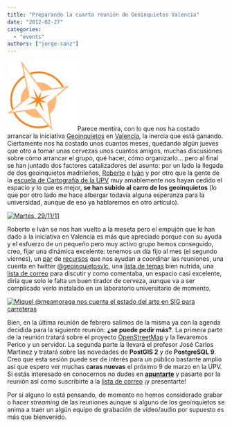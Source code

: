 ```yaml
---
title: "Preparando la cuarta reunión de Geoinquietos Valencia"
date: "2012-02-27"
categories: 
  - "events"
authors: ["jorge-sanz"]
---
```


[![](images/logo.png "logo")](/imgs/2012/02/logo.png)Parece mentira, con lo que nos ha costado arrancar la iniciativa [Geoinquietos](http://geoinquetos.org) en [Valencia](http://valencia.geoinquietos.org), la inercia que está ganando. Ciertamente nos ha costado unos cuantos meses, quedando algún jueves que otro a tomar unas cervezas unos cuantos amigos, muchas discusiones sobre cómo arrancar el grupo, qué hacer, cómo organizarlo... pero al final se han juntado dos factores catalizadores del asunto: por un lado la llegada de dos geoinquietos madrileños, [Roberto](http://twitter.com/tolanss) e [Iván](http://twitter.com/realivansanchez) y por otro que la gente de la [escuela de Cartografía de la UPV](http://www.upv.es/entidades/ETSIGCT/) muy amablemente nos hayan cedido el espacio y lo que es mejor, **se han subido al carro de los geoinquietos** (lo que por otro lado me hace albergar todavía alguna esperanza para la universidad, aunque de eso ya hablaremos en otro artículo).

[![Martes, 29/11/11](images/6426556503_aae720ed1b.jpg)](http://www.flickr.com/photos/xurxosanz/6426556503/ "Martes, 29/11/11 by XuRxO, on Flickr")

Roberto e Iván se nos han vuelto a la meseta pero el empujón que le han dado a la iniciativa en Valencia es más que apreciado porque con su ayuda y el esfuerzo de un pequeño pero muy activo grupo hemos conseguido, creo, fijar una dinámica excelente: tenemos un día fijo al mes (el segundo viernes), un [par](https://geoinquietosvlc.jottit.com/) de [recursos](http://geoinquietos-valencia.eventbrite.com/) que nos ayudan a coordinar las reuniones, una cuenta en twitter [@geoinquietosvlc](https://twitter.com/geoinquietosvlc), una [lista de temas](http://wiki.osgeo.org/wiki/Lista_de_temas_Geoinquietos_Valencia) bien nutrida, una [lista de correo](http://lists.osgeo.org/mailman/listinfo/valencia) para discutir y como comentaba, un espacio casi excelente, diría que solo le falta un buen tirador de cerveza, aunque va a ser complicado verlo instalado en un laboratorio universitario de momento.

[![Miquel @meamoraga nos cuenta el estado del arte en SIG para carreteras](images/6852132289_5a3f619d2c.jpg)](http://www.flickr.com/photos/xurxosanz/6852132289/ "Miquel @meamoraga nos cuenta el estado del arte en SIG para carreteras by XuRxO, on Flickr")

Bien, en la última reunión de febrero salimos de la misma ya con la agenda decidida para la siguiente reunión: **¿se puede pedir más?**. La primera parte de la reunión tratará sobre el proyecto [OpenStreetMap](http://osm.org) y la llevaremos Perico y un servidor. La segunda parte la llevará el profesor José Carlos Martínez y tratará sobre las novedades de **PostGIS 2** y de **PostgreSQL 9**. Creo que esta sesión puede ser de interés para un público bastante amplio así que espero ver muchas **caras nuevas** el próximo 9 de marzo en la UPV. Si estás interesado en conocernos no dudes en **[apuntarte](http://geoinquietos-valencia-0312-eorg.eventbrite.com/)** y pasarte por la reunión así como suscribirte a la [lista de correo](http://lists.osgeo.org/mailman/listinfo/valencia) ¡y presentarte!

Por si alguno lo está pensando, de momento no hemos considerado grabar o hacer _streaming_ de las reuniones aunque si alguno de los geoinquietos se anima a traer un algún equipo de grabación de vídeo/audio por supuesto es más que bienvenido.
